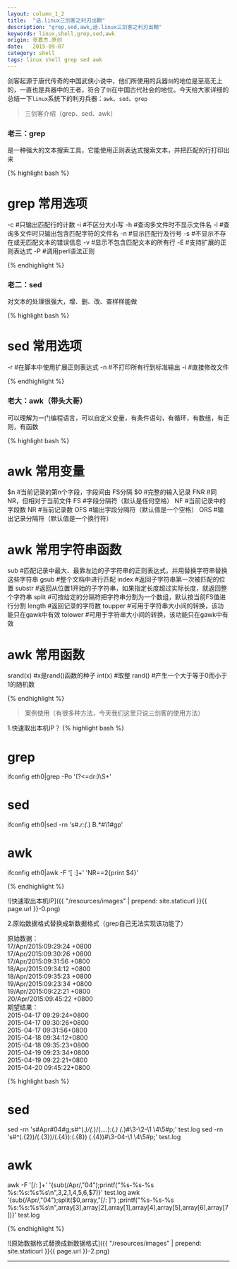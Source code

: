```yaml
---
layout: column_1_2
title:  "话.linux三剑客之利刃出鞘"
description: "grep,sed,awk,话.linux三剑客之利刃出鞘"
keywords: linux,shell,grep,sed,awk
origin: 张嘉杰.原创
date:   2015-09-07
category: shell
tags: linux shell grep sed awk
---
```

剑客起源于唐代传奇的中国武侠小说中，他们所使用的兵器`剑`的地位是至高无上的，一直也是兵器中的王者，符合了`剑`在中国古代社会的地位。今天给大家详细的总结一下`linux`系统下的利刃兵器：`awk`、`sed`、`grep`
<!--more-->

> 三剑客介绍（grep、sed、awk）

### 老三：grep

是一种强大的文本搜索工具，它能使用正则表达式搜索文本，并把匹配的行打印出来

{% highlight bash %}
# grep 常用选项
-c #只输出匹配行的计数
-i #不区分大小写
-h #查询多文件时不显示文件名
-l #查询多文件时只输出包含匹配字符的文件名
-n #显示匹配行及行号
-s #不显示不存在或无匹配文本的错误信息
-v #显示不包含匹配文本的所有行
-E #支持扩展的正则表达式
-P #调用perl语法正则

{% endhighlight %}

### 老二：sed

对文本的处理很强大，增、删、改、查样样能做

{% highlight bash %}
# sed 常用选项
-r #在脚本中使用扩展正则表达式
-n #不打印所有行到标准输出
-i #直接修改文件

{% endhighlight %}

### 老大：awk（带头大哥）

可以理解为一门编程语言，可以自定义变量，有条件语句，有循环，有数组，有正则，有函数

{% highlight bash %}
# awk 常用变量
$n	#当前记录的第n个字段，字段间由 FS分隔
$0	#完整的输入记录
FNR	#同NR，但相对于当前文件
FS	#字段分隔符（默认是任何空格）
NF	#当前记录中的字段数
NR	#当前记录数
OFS	#输出字段分隔符（默认值是一个空格）
ORS	#输出记录分隔符（默认值是一个换行符）

# awk 常用字符串函数
sub	#匹配记录中最大、最靠左边的子字符串的正则表达式，并用替换字符串替换这些字符串
gsub	#整个文档中进行匹配
index	#返回子字符串第一次被匹配的位置
substr	#返回从位置1开始的子字符串，如果指定长度超过实际长度，就返回整个字符串
split	#可按给定的分隔符把字符串分割为一个数组，默认按当前FS值进行分割
length	#返回记录的字符数
toupper #可用于字符串大小间的转换，该功能只在gawk中有效
tolower	#可用于字符串大小间的转换，该功能只在gawk中有效

# awk 常用函数
srand(x) #x是rand()函数的种子
int(x)	#取整
rand()	#产生一个大于等于0而小于1的随机数

{% endhighlight %}

> 案例使用（有很多种方法，今天我们这里只说三剑客的使用方法）

1.快速取出本机IP？
{% highlight bash %}
# grep
ifconfig eth0|grep -Po '(?<=dr:)\S+'
# sed 
ifconfig eth0|sed -rn 's#.*r:(.*)  B.*#\1#gp'
# awk 
ifconfig eth0|awk -F '[ :]+' 'NR==2{print $4}'

{% endhighlight %}

![快速取出本机IP]({{ "/resources/images" | prepend: site.staticurl }}{{ page.url }}-0.png)  

2.原始数据格式替换成新数据格式（grep自己无法实现该功能了）

原始数据：  
17/Apr/2015:09:29:24 +0800  
17/Apr/2015:09:30:26 +0800  
17/Apr/2015:09:31:56 +0800  
18/Apr/2015:09:34:12 +0800  
18/Apr/2015:09:35:23 +0800  
19/Apr/2015:09:23:34 +0800  
19/Apr/2015:09:22:21 +0800  
20/Apr/2015:09:45:22 +0800  
期望结果：  
2015-04-17 09:29:24+0800  
2015-04-17 09:30:26+0800  
2015-04-17 09:31:56+0800  
2015-04-18 09:34:12+0800  
2015-04-18 09:35:23+0800  
2015-04-19 09:23:34+0800  
2015-04-19 09:22:21+0800  
2015-04-20 09:45:22+0800  

{% highlight bash %}
# sed 
sed -rn 's#Apr#04#g;s#^(.*)/(.*)/(....):(.*) (.*)#\3-\2-\1 \4\5#p;' test.log
sed -rn 's#^(.{2})/(.{3})/(.{4}):(.{8}) (.{4})#\3-04-\1 \4\5#p;' test.log
# awk 
awk -F '[/: ]+' '{sub(/Apr/,"04");printf("%s-%s-%s %s:%s:%s%s\n",$3,$2,$1,$4,$5,$6,$7)}' test.log
awk '{sub(/Apr/,"04");split($0,array,"[/: ]") ;printf("%s-%s-%s %s:%s:%s%s\n",array[3],array[2],array[1],array[4],array[5],array[6],array[7])}' test.log

{% endhighlight %}

![原始数据格式替换成新数据格式]({{ "/resources/images" | prepend: site.staticurl }}{{ page.url }}-2.png)  

-----------------------
